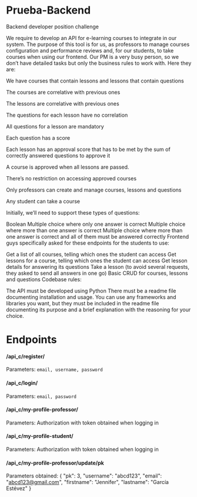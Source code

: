 # Prueba-Backend
Backend developer position challenge

We require to develop an API for e-learning courses to integrate in our system. The purpose of this tool is for us, as professors to manage courses configuration and performance reviews and, for our students, to take courses when using our frontend. Our PM is a very busy person, so we don’t have detailed tasks but only the business rules to work with. Here they are:

We have courses that contain lessons and lessons that contain questions

The courses are correlative with previous ones

The lessons are correlative with previous ones

The questions for each lesson have no correlation

All questions for a lesson are mandatory

Each question has a score

Each lesson has an approval score that has to be met by the sum of correctly answered questions to approve it

A course is approved when all lessons are passed.

There’s no restriction on accessing approved courses

Only professors can create and manage courses, lessons and questions

Any student can take a course

Initially, we’ll need to support these types of questions:

Boolean
Multiple choice where only one answer is correct
Multiple choice where more than one answer is correct
Multiple choice where more than one answer is correct and all of them must be answered correctly
Frontend guys specifically asked for these endpoints for the students to use:

Get a list of all courses, telling which ones the student can access
Get lessons for a course, telling which ones the student can access
Get lesson details for answering its questions
Take a lesson (to avoid several requests, they asked to send all answers in one go)
Basic CRUD for courses, lessons and questions
Codebase rules:

The API must be developed using Python
There must be a readme file documenting installation and usage.
You can use any frameworks and libraries you want, but they must be included in the readme file documenting its purpose and a brief explanation with the reasoning for your choice.


# Endpoints
#### /api_c/register/

Parameters: `email, username, password`

#### /api_c/login/

Parameters: `email, password`


#### /api_c/my-profile-professor/

Parameters: Authorization with token obtained when logging in

#### /api_c/my-profile-student/

Parameters: Authorization with token obtained when logging in


#### /api_c/my-profile-professor/update/pk
Parameters obtained: {
        "pk": 3,
        "username": "abcd123",
        "email": "abcd123@gmail.com",
        "firstname": "Jennifer",
        "lastname": "García Estévez"
    }
